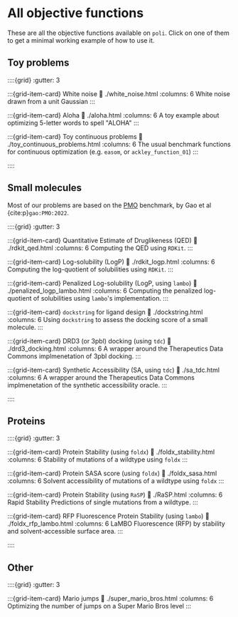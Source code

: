 # All objective functions

These are all the objective functions available on `poli`. Click on one of them to get a minimal working example of how to use it.


## Toy problems

::::{grid}
:gutter: 3

:::{grid-item-card} White noise
:link: ./white_noise.html
:columns: 6
White noise drawn from a unit Gaussian
:::

:::{grid-item-card} Aloha
:link: ./aloha.html
:columns: 6
A toy example about optimizing 5-letter words to spell "ALOHA"
:::

:::{grid-item-card} Toy continuous problems
:link: ./toy_continuous_problems.html
:columns: 6
The usual benchmark functions for continuous optimization (e.g. `easom`, or `ackley_function_01`)
:::

::::

## Small molecules

Most of our problems are based on the [PMO](https://github.com/wenhao-gao/mol_opt) benchmark, by Gao et al {cite:p}`gao:PMO:2022`.

::::{grid}
:gutter: 3

:::{grid-item-card} Quantitative Estimate of Druglikeness (QED)
:link: ./rdkit_qed.html
:columns: 6
Computing the QED using `RDKit`.
:::

:::{grid-item-card} Log-solubility (LogP)
:link: ./rdkit_logp.html
:columns: 6
Computing the log-quotient of solubilities using `RDKit`.
:::

:::{grid-item-card} Penalized Log-solubility (LogP, using `lambo`)
:link: ./penalized_logp_lambo.html
:columns: 6
Computing the penalized log-quotient of solubilities using `lambo`'s implementation.
:::

:::{grid-item-card} `dockstring` for ligand design
:link: ./dockstring.html
:columns: 6
Using `dockstring` to assess the docking score of a small molecule.
:::

:::{grid-item-card} DRD3 (or 3pbl) docking (using `tdc`)
:link: ./drd3_docking.html
:columns: 6
A wrapper around the Therapeutics Data Commons implmenetation of 3pbl docking.
:::

:::{grid-item-card} Synthetic Accessibility (SA, using `tdc`)
:link: ./sa_tdc.html
:columns: 6
A wrapper around the Therapeutics Data Commons implmenetation of the synthetic accessibility oracle.
:::

::::

## Proteins

::::{grid}
:gutter: 3

:::{grid-item-card} Protein Stability (using `foldx`)
:link: ./foldx_stability.html
:columns: 6
Stability of mutations of a wildtype using `foldx`
:::

:::{grid-item-card} Protein SASA score (using `foldx`)
:link: ./foldx_sasa.html
:columns: 6
Solvent accessibility of mutations of a wildtype using `foldx`
:::

:::{grid-item-card} Protein Stability (using `RaSP`)
:link: ./RaSP.html
:columns: 6
Rapid Stability Predictions of single mutations from a wildtype.
:::

:::{grid-item-card} RFP Fluorescence Protein Stability (using `lambo`)
:link: ./foldx_rfp_lambo.html
:columns: 6
LaMBO Fluorescence (RFP) by stability and solvent-accessible surface area.
:::

::::

## Other

::::{grid}
:gutter: 3

:::{grid-item-card} Mario jumps
:link: ./super_mario_bros.html
:columns: 6
Optimizing the number of jumps on a Super Mario Bros level
:::
